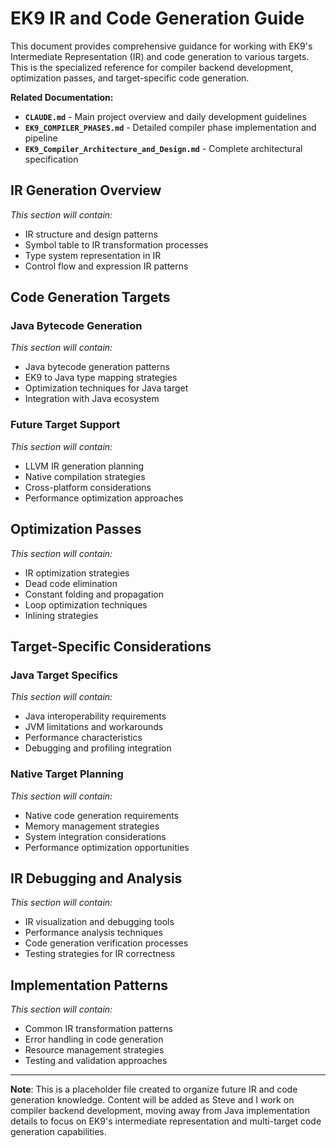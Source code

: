 # EK9 IR and Code Generation Guide

This document provides comprehensive guidance for working with EK9's Intermediate Representation (IR) and code generation to various targets. This is the specialized reference for compiler backend development, optimization passes, and target-specific code generation.

**Related Documentation:**
- **`CLAUDE.md`** - Main project overview and daily development guidelines
- **`EK9_COMPILER_PHASES.md`** - Detailed compiler phase implementation and pipeline
- **`EK9_Compiler_Architecture_and_Design.md`** - Complete architectural specification

## IR Generation Overview

*This section will contain:*
- IR structure and design patterns
- Symbol table to IR transformation processes
- Type system representation in IR
- Control flow and expression IR patterns

## Code Generation Targets

### Java Bytecode Generation
*This section will contain:*
- Java bytecode generation patterns
- EK9 to Java type mapping strategies
- Optimization techniques for Java target
- Integration with Java ecosystem

### Future Target Support
*This section will contain:*
- LLVM IR generation planning
- Native compilation strategies
- Cross-platform considerations
- Performance optimization approaches

## Optimization Passes

*This section will contain:*
- IR optimization strategies
- Dead code elimination
- Constant folding and propagation
- Loop optimization techniques
- Inlining strategies

## Target-Specific Considerations

### Java Target Specifics
*This section will contain:*
- Java interoperability requirements
- JVM limitations and workarounds
- Performance characteristics
- Debugging and profiling integration

### Native Target Planning
*This section will contain:*
- Native code generation requirements
- Memory management strategies
- System integration considerations
- Performance optimization opportunities

## IR Debugging and Analysis

*This section will contain:*
- IR visualization and debugging tools
- Performance analysis techniques
- Code generation verification processes
- Testing strategies for IR correctness

## Implementation Patterns

*This section will contain:*
- Common IR transformation patterns
- Error handling in code generation
- Resource management strategies
- Testing and validation approaches

---

**Note**: This is a placeholder file created to organize future IR and code generation knowledge. Content will be added as Steve and I work on compiler backend development, moving away from Java implementation details to focus on EK9's intermediate representation and multi-target code generation capabilities.